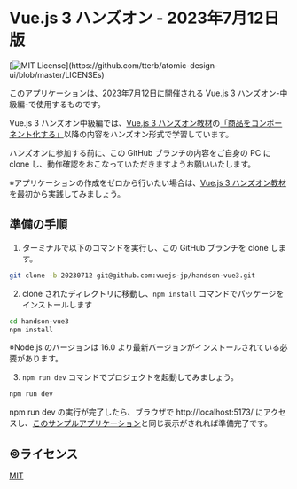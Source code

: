 # Vue.js 3 ハンズオン - 2023年7月12日版

[![MIT License](https://img.shields.io/apm/l/atomic-design-ui.svg?)](https://github.com/tterb/atomic-design-ui/blob/master/LICENSEs)

このアプリケーションは、2023年7月12日に開催される Vue.js 3 ハンズオン-中級編-で使用するものです。

Vue.js 3 ハンズオン中級編では、[Vue.js 3 ハンズオン教材](https://handson.vuejs-jp.org/)の[「商品をコンポーネント化する」](https://handson.vuejs-jp.org/component.html)以降の内容をハンズオン形式で学習しています。

ハンズオンに参加する前に、この GitHub ブランチの内容をご自身の PC に clone し、動作確認をおこなっていただきますようお願いいたします。

※アプリケーションの作成をゼロから行いたい場合は、[Vue.js 3 ハンズオン教材](https://handson.vuejs-jp.org/)を最初から実践してみましょう。

## 準備の手順

1. ターミナルで以下のコマンドを実行し、この GitHub ブランチを clone します。
```sh
git clone -b 20230712 git@github.com:vuejs-jp/handson-vue3.git
```

2. clone されたディレクトリに移動し、`npm install` コマンドでパッケージをインストールします
```sh
cd handson-vue3
npm install
```
※Node.js のバージョンは 16.0 より最新バージョンがインストールされている必要があります。


3. `npm run dev` コマンドでプロジェクトを起動してみましょう。
```sh
npm run dev
```

npm run dev の実行が完了したら、ブラウザで http://localhost:5173/ にアクセスし、[このサンプルアプリケーション](https://handson-example.vuejs-jp.org/)と同じ表示がされれば準備完了です。

## ©ライセンス
[MIT](https://opensource.org/licenses/MIT)
